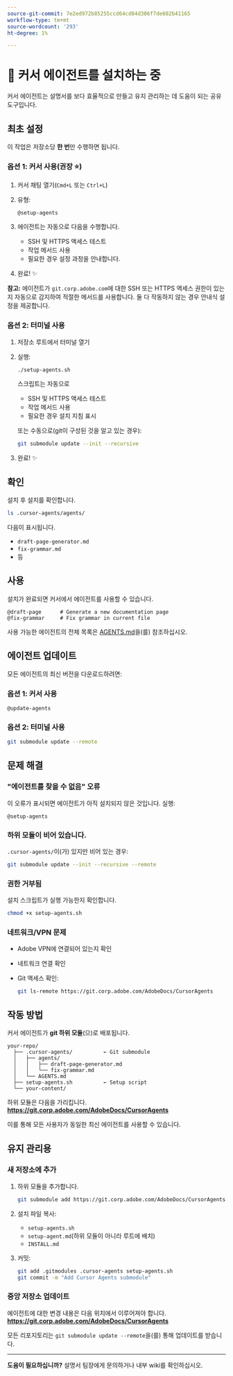 ```yaml
---
source-git-commit: 7e2ed972b85255ccd64cd04d306f7de602b41165
workflow-type: tm+mt
source-wordcount: '293'
ht-degree: 1%

---
```

# 🚀 커서 에이전트를 설치하는 중

커서 에이전트는 설명서를 보다 효율적으로 만들고 유지 관리하는 데 도움이 되는 공유 도구입니다.

## 최초 설정

이 작업은 저장소당 **한 번**&#x200B;만 수행하면 됩니다.

### 옵션 1: 커서 사용(권장 ⭐)

1. 커서 채팅 열기(`Cmd+L` 또는 `Ctrl+L`)
2. 유형:

   ```
   @setup-agents
   ```

3. 에이전트는 자동으로 다음을 수행합니다.
   - SSH 및 HTTPS 액세스 테스트
   - 작업 메서드 사용
   - 필요한 경우 설정 과정을 안내합니다.
4. 완료! ✨

**참고:** 에이전트가 `git.corp.adobe.com`에 대한 SSH 또는 HTTPS 액세스 권한이 있는지 자동으로 감지하여 적절한 메서드를 사용합니다. 둘 다 작동하지 않는 경우 안내식 설정을 제공합니다.

### 옵션 2: 터미널 사용

1. 저장소 루트에서 터미널 열기
2. 실행:

   ```bash
   ./setup-agents.sh
   ```

   스크립트는 자동으로
   - SSH 및 HTTPS 액세스 테스트
   - 작업 메서드 사용
   - 필요한 경우 설치 지침 표시

   또는 수동으로(git이 구성된 것을 알고 있는 경우):

   ```bash
   git submodule update --init --recursive
   ```

3. 완료! ✨

## 확인

설치 후 설치를 확인합니다.

```bash
ls .cursor-agents/agents/
```

다음이 표시됩니다.
- `draft-page-generator.md`
- `fix-grammar.md`
- 등

## 사용

설치가 완료되면 커서에서 에이전트를 사용할 수 있습니다.

```
@draft-page      # Generate a new documentation page
@fix-grammar     # Fix grammar in current file
```

사용 가능한 에이전트의 전체 목록은 [AGENTS.md](AGENTS.md)을(를) 참조하십시오.

## 에이전트 업데이트

모든 에이전트의 최신 버전을 다운로드하려면:

### 옵션 1: 커서 사용

```
@update-agents
```

### 옵션 2: 터미널 사용

```bash
git submodule update --remote
```

## 문제 해결

### &quot;에이전트를 찾을 수 없음&quot; 오류

이 오류가 표시되면 에이전트가 아직 설치되지 않은 것입니다. 실행:

```
@setup-agents
```

### 하위 모듈이 비어 있습니다.

`.cursor-agents/`이(가) 있지만 비어 있는 경우:

```bash
git submodule update --init --recursive --remote
```

### 권한 거부됨

설치 스크립트가 실행 가능한지 확인합니다.

```bash
chmod +x setup-agents.sh
```

### 네트워크/VPN 문제

- Adobe VPN에 연결되어 있는지 확인
- 네트워크 연결 확인
- Git 액세스 확인:

  ```bash
  git ls-remote https://git.corp.adobe.com/AdobeDocs/CursorAgents
  ```

## 작동 방법

커서 에이전트가 **git 하위 모듈**(으)로 배포됩니다.

```
your-repo/
  ├── .cursor-agents/          ← Git submodule
  │   ├── agents/
  │   │   ├── draft-page-generator.md
  │   │   └── fix-grammar.md
  │   └── AGENTS.md
  ├── setup-agents.sh          ← Setup script
  └── your-content/
```

하위 모듈은 다음을 가리킵니다.
**https://git.corp.adobe.com/AdobeDocs/CursorAgents**

이를 통해 모든 사용자가 동일한 최신 에이전트를 사용할 수 있습니다.

## 유지 관리용

### 새 저장소에 추가

1. 하위 모듈을 추가합니다.

   ```bash
   git submodule add https://git.corp.adobe.com/AdobeDocs/CursorAgents.git .cursor-agents
   ```

2. 설치 파일 복사:
   - `setup-agents.sh`
   - `setup-agent.md`(하위 모듈이 아니라 루트에 배치)
   - `INSTALL.md`

3. 커밋:

   ```bash
   git add .gitmodules .cursor-agents setup-agents.sh
   git commit -m "Add Cursor Agents submodule"
   ```

### 중앙 저장소 업데이트

에이전트에 대한 변경 내용은 다음 위치에서 이루어져야 합니다.
**https://git.corp.adobe.com/AdobeDocs/CursorAgents**

모든 리포지토리는 `git submodule update --remote`을(를) 통해 업데이트를 받습니다.

---

**도움이 필요하십니까?** 설명서 팀장에게 문의하거나 내부 wiki를 확인하십시오.
